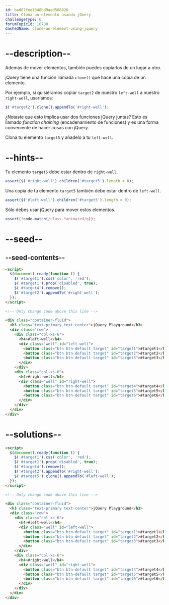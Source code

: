 ```yaml
---
id: bad87fee1348bd9aed508826
title: Clona un elemento usando jQuery
challengeType: 6
forumTopicId: 16780
dashedName: clone-an-element-using-jquery
---
```


# --description--

Además de mover elementos, también puedes copiarlos de un lugar a otro.

jQuery tiene una función llamada `clone()` que hace una copia de un elemento.

Por ejemplo, si quisiéramos copìar `target2` de nuestro `left-well` a nuestro `right-well`, usaríamos:

```js
$('#target2').clone().appendTo('#right-well');
```

¿Notaste que esto implica usar dos funciones jQuery juntas? Esto es llamado <dfn>function chaining</dfn> (encadenamiento de funciones) y es una forma conveniente de hacer cosas con jQuery.

Clona tu elemento `target5` y añadelo a tu `left-well`.

# --hints--

Tu elemento `target5` debe estar dentro de `right-well`.

```js
assert($('#right-well').children('#target5').length > 0);
```

Una copia de tu elemento `target5` también debe estar dentro de `left-well`.

```js
assert($('#left-well').children('#target5').length > 0);
```

Sólo debes usar jQuery para mover estos elementos.

```js
assert(!code.match(/class.*animated/g));
```

# --seed--

## --seed-contents--

```html
<script>
  $(document).ready(function () {
    $('#target1').css('color', 'red');
    $('#target1').prop('disabled', true);
    $('#target4').remove();
    $('#target2').appendTo('#right-well');
  });
</script>

<!-- Only change code above this line -->

<div class="container-fluid">
  <h3 class="text-primary text-center">jQuery Playground</h3>
  <div class="row">
    <div class="col-xs-6">
      <h4>#left-well</h4>
      <div class="well" id="left-well">
        <button class="btn btn-default target" id="target1">#target1</button>
        <button class="btn btn-default target" id="target2">#target2</button>
        <button class="btn btn-default target" id="target3">#target3</button>
      </div>
    </div>
    <div class="col-xs-6">
      <h4>#right-well</h4>
      <div class="well" id="right-well">
        <button class="btn btn-default target" id="target4">#target4</button>
        <button class="btn btn-default target" id="target5">#target5</button>
        <button class="btn btn-default target" id="target6">#target6</button>
      </div>
    </div>
  </div>
</div>
```

# --solutions--

```html
<script>
  $(document).ready(function () {
    $('#target1').css('color', 'red');
    $('#target1').prop('disabled', true);
    $('#target4').remove();
    $('#target2').appendTo('#right-well');
    $('#target5').clone().appendTo('#left-well');
  });
</script>

<!-- Only change code above this line -->

<div class="container-fluid">
  <h3 class="text-primary text-center">jQuery Playground</h3>
  <div class="row">
    <div class="col-xs-6">
      <h4>#left-well</h4>
      <div class="well" id="left-well">
        <button class="btn btn-default target" id="target1">#target1</button>
        <button class="btn btn-default target" id="target2">#target2</button>
        <button class="btn btn-default target" id="target3">#target3</button>
      </div>
    </div>
    <div class="col-xs-6">
      <h4>#right-well</h4>
      <div class="well" id="right-well">
        <button class="btn btn-default target" id="target4">#target4</button>
        <button class="btn btn-default target" id="target5">#target5</button>
        <button class="btn btn-default target" id="target6">#target6</button>
      </div>
    </div>
  </div>
</div>
```
